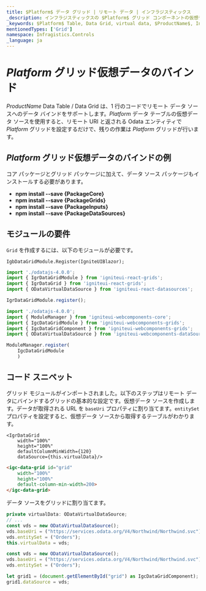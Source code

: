 ```yaml
---
title: $Platform$ データ グリッド | リモート データ | インフラジスティックス
_description: インフラジスティックスの $Platform$ グリッド コンポーネントの仮想データ ソースを使用してリモート データをバインドします。$ProductName$ テーブル チュートリアルを是非お試しください!
_keywords: $Platform$ Table, Data Grid, virtual data, $ProductName$, Infragistics, data binding, $Platform$ テーブル, データ グリッド, 仮想データ, データ バインディング, インフラジスティックス
mentionedTypes: ['Grid']
namespace: Infragistics.Controls
_language: ja
---
```

# $Platform$ グリッド仮想データのバインド

$ProductName$ Data Table / Data Grid は、1 行のコードでリモート データ ソースへのデータ バインドをサポートします。$Platform$ データ テーブルの仮想データ ソースを使用すると、リモート URI と返される Odata エンティティで $Platform$ グリッドを設定するだけで、残りの作業は $Platform$ グリッドが行います。

## $Platform$ グリッド仮想データのバインドの例


<code-view style="height: 600px"
           data-demos-base-url="{environment:dvDemosBaseUrl}"
           iframe-src="{environment:dvDemosBaseUrl}/grids/data-grid-binding-remote-data"
           alt="$Platform$ グリッド仮想データのバインドの例"
           github-src="grids/data-grid/binding-remote-data">
</code-view>

<div class="divider--half"></div>



<!-- Angular, React, WebComponents -->
コア パッケージとグリッド パッケージに加えて、データ ソース パッケージもインストールする必要があります。

- **npm install --save {PackageCore}**
- **npm install --save {PackageGrids}**
- **npm install --save {PackageInputs}**
- **npm install --save {PackageDataSources}**

<!-- end: Angular, React, WebComponents -->

## モジュールの要件

`Grid` を作成するには、以下のモジュールが必要です。

```razor
IgbDataGridModule.Register(IgniteUIBlazor);
```

```ts
import './odatajs-4.0.0';
import { IgrDataGridModule } from 'igniteui-react-grids';
import { IgrDataGrid } from 'igniteui-react-grids';
import { ODataVirtualDataSource } from 'igniteui-react-datasources';

IgrDataGridModule.register();
```

```ts
import './odatajs-4.0.0';
import { ModuleManager } from 'igniteui-webcomponents-core';
import { IgcDataGridModule } from 'igniteui-webcomponents-grids';
import { IgcDataGridComponent } from 'igniteui-webcomponents-grids';
import { ODataVirtualDataSource } from 'igniteui-webcomponents-dataSource';

ModuleManager.register(
    IgcDataGridModule
    )

```

<div class="divider--half"></div>

## コード スニペット

グリッド モジュールがインポートされました。以下のステップはリモート データにバインドするグリッドの基本的な設定です。仮想データ ソースを作成します。データが取得される URL を `baseUri` プロパティに割り当てます。`entitySet` プロパティを設定すると、仮想データ ソースから取得するテーブルがわかります。

```tsx
<IgrDataGrid
    width="100%"
    height="100%"
    defaultColumnMinWidth={120}
    dataSource={this.virtualData}/>
```

```html
<igc-data-grid id="grid"
    width="100%"
    height="100%"
    default-column-min-width=200>
</igc-data-grid>
```

データ ソースをグリッドに割り当てます。

```ts
private virtualData: ODataVirtualDataSource;
// ...
const vds = new ODataVirtualDataSource();
vds.baseUri = ("https://services.odata.org/V4/Northwind/Northwind.svc");
vds.entitySet = ("Orders");
this.virtualData = vds;
```

```ts
const vds = new ODataVirtualDataSource();
vds.baseUri = ("https://services.odata.org/V4/Northwind/Northwind.svc");
vds.entitySet = ("Orders");

let grid1 = (document.getElementById("grid") as IgcDataGridComponent);
grid1.dataSource = vds;
```